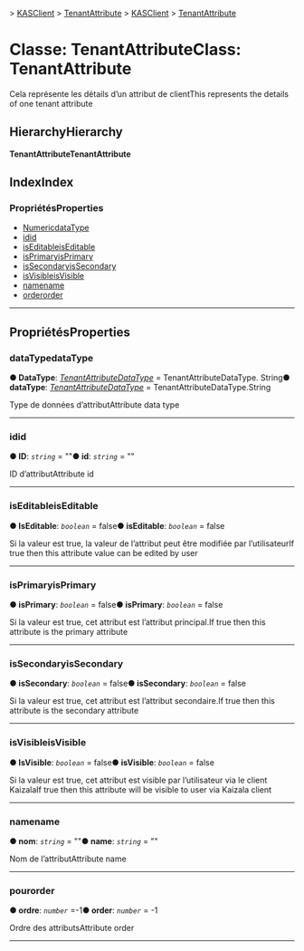 <span data-ttu-id="9be23-101">[](../README.md) > [KASClient](../modules/kasclient.md) > [TenantAttribute](../classes/kasclient.tenantattribute.md)</span><span class="sxs-lookup"><span data-stu-id="9be23-101">[](../README.md) > [KASClient](../modules/kasclient.md) > [TenantAttribute](../classes/kasclient.tenantattribute.md)</span></span>

# <a name="class-tenantattribute"></a><span data-ttu-id="9be23-102">Classe: TenantAttribute</span><span class="sxs-lookup"><span data-stu-id="9be23-102">Class: TenantAttribute</span></span>

<span data-ttu-id="9be23-103">Cela représente les détails d’un attribut de client</span><span class="sxs-lookup"><span data-stu-id="9be23-103">This represents the details of one tenant attribute</span></span>
## <a name="hierarchy"></a><span data-ttu-id="9be23-104">Hierarchy</span><span class="sxs-lookup"><span data-stu-id="9be23-104">Hierarchy</span></span>

<span data-ttu-id="9be23-105">**TenantAttribute**</span><span class="sxs-lookup"><span data-stu-id="9be23-105">**TenantAttribute**</span></span>

## <a name="index"></a><span data-ttu-id="9be23-106">Index</span><span class="sxs-lookup"><span data-stu-id="9be23-106">Index</span></span>

### <a name="properties"></a><span data-ttu-id="9be23-107">Propriétés</span><span class="sxs-lookup"><span data-stu-id="9be23-107">Properties</span></span>

* [<span data-ttu-id="9be23-108">Numeric</span><span class="sxs-lookup"><span data-stu-id="9be23-108">dataType</span></span>](kasclient.tenantattribute.md#datatype)
* [<span data-ttu-id="9be23-109">id</span><span class="sxs-lookup"><span data-stu-id="9be23-109">id</span></span>](kasclient.tenantattribute.md#id)
* [<span data-ttu-id="9be23-110">isEditable</span><span class="sxs-lookup"><span data-stu-id="9be23-110">isEditable</span></span>](kasclient.tenantattribute.md#iseditable)
* [<span data-ttu-id="9be23-111">isPrimary</span><span class="sxs-lookup"><span data-stu-id="9be23-111">isPrimary</span></span>](kasclient.tenantattribute.md#isprimary)
* [<span data-ttu-id="9be23-112">isSecondary</span><span class="sxs-lookup"><span data-stu-id="9be23-112">isSecondary</span></span>](kasclient.tenantattribute.md#issecondary)
* [<span data-ttu-id="9be23-113">isVisible</span><span class="sxs-lookup"><span data-stu-id="9be23-113">isVisible</span></span>](kasclient.tenantattribute.md#isvisible)
* [<span data-ttu-id="9be23-114">name</span><span class="sxs-lookup"><span data-stu-id="9be23-114">name</span></span>](kasclient.tenantattribute.md#name)
* [<span data-ttu-id="9be23-115">order</span><span class="sxs-lookup"><span data-stu-id="9be23-115">order</span></span>](kasclient.tenantattribute.md#order)

---

## <a name="properties"></a><span data-ttu-id="9be23-116">Propriétés</span><span class="sxs-lookup"><span data-stu-id="9be23-116">Properties</span></span>

<a id="datatype"></a>

###  <a name="datatype"></a><span data-ttu-id="9be23-117">dataType</span><span class="sxs-lookup"><span data-stu-id="9be23-117">dataType</span></span>

<span data-ttu-id="9be23-118">**● DataType**: *[TenantAttributeDataType](../enums/kasclient.tenantattributedatatype.md)* = TenantAttributeDataType. String</span><span class="sxs-lookup"><span data-stu-id="9be23-118">**● dataType**: *[TenantAttributeDataType](../enums/kasclient.tenantattributedatatype.md)* =  TenantAttributeDataType.String</span></span>

<span data-ttu-id="9be23-119">Type de données d’attribut</span><span class="sxs-lookup"><span data-stu-id="9be23-119">Attribute data type</span></span>

___
<a id="id"></a>

###  <a name="id"></a><span data-ttu-id="9be23-120">id</span><span class="sxs-lookup"><span data-stu-id="9be23-120">id</span></span>

<span data-ttu-id="9be23-121">**● ID**: *`string`* = ""</span><span class="sxs-lookup"><span data-stu-id="9be23-121">**● id**: *`string`* = ""</span></span>

<span data-ttu-id="9be23-122">ID d’attribut</span><span class="sxs-lookup"><span data-stu-id="9be23-122">Attribute id</span></span>

___
<a id="iseditable"></a>

###  <a name="iseditable"></a><span data-ttu-id="9be23-123">isEditable</span><span class="sxs-lookup"><span data-stu-id="9be23-123">isEditable</span></span>

<span data-ttu-id="9be23-124">**● IsEditable**: *`boolean`* = false</span><span class="sxs-lookup"><span data-stu-id="9be23-124">**● isEditable**: *`boolean`* = false</span></span>

<span data-ttu-id="9be23-125">Si la valeur est true, la valeur de l’attribut peut être modifiée par l’utilisateur</span><span class="sxs-lookup"><span data-stu-id="9be23-125">If true then this attribute value can be edited by user</span></span>

___
<a id="isprimary"></a>

###  <a name="isprimary"></a><span data-ttu-id="9be23-126">isPrimary</span><span class="sxs-lookup"><span data-stu-id="9be23-126">isPrimary</span></span>

<span data-ttu-id="9be23-127">**● isPrimary**: *`boolean`* = false</span><span class="sxs-lookup"><span data-stu-id="9be23-127">**● isPrimary**: *`boolean`* = false</span></span>

<span data-ttu-id="9be23-128">Si la valeur est true, cet attribut est l’attribut principal.</span><span class="sxs-lookup"><span data-stu-id="9be23-128">If true then this attribute is the primary attribute</span></span>

___
<a id="issecondary"></a>

###  <a name="issecondary"></a><span data-ttu-id="9be23-129">isSecondary</span><span class="sxs-lookup"><span data-stu-id="9be23-129">isSecondary</span></span>

<span data-ttu-id="9be23-130">**● isSecondary**: *`boolean`* = false</span><span class="sxs-lookup"><span data-stu-id="9be23-130">**● isSecondary**: *`boolean`* = false</span></span>

<span data-ttu-id="9be23-131">Si la valeur est true, cet attribut est l’attribut secondaire.</span><span class="sxs-lookup"><span data-stu-id="9be23-131">If true then this attribute is the secondary attribute</span></span>

___
<a id="isvisible"></a>

###  <a name="isvisible"></a><span data-ttu-id="9be23-132">isVisible</span><span class="sxs-lookup"><span data-stu-id="9be23-132">isVisible</span></span>

<span data-ttu-id="9be23-133">**● IsVisible**: *`boolean`* = false</span><span class="sxs-lookup"><span data-stu-id="9be23-133">**● isVisible**: *`boolean`* = false</span></span>

<span data-ttu-id="9be23-134">Si la valeur est true, cet attribut est visible par l’utilisateur via le client Kaizala</span><span class="sxs-lookup"><span data-stu-id="9be23-134">If true then this attribute will be visible to user via Kaizala client</span></span>

___
<a id="name"></a>

###  <a name="name"></a><span data-ttu-id="9be23-135">name</span><span class="sxs-lookup"><span data-stu-id="9be23-135">name</span></span>

<span data-ttu-id="9be23-136">**● nom**: *`string`* = ""</span><span class="sxs-lookup"><span data-stu-id="9be23-136">**● name**: *`string`* = ""</span></span>

<span data-ttu-id="9be23-137">Nom de l’attribut</span><span class="sxs-lookup"><span data-stu-id="9be23-137">Attribute name</span></span>

___
<a id="order"></a>

###  <a name="order"></a><span data-ttu-id="9be23-138">pour</span><span class="sxs-lookup"><span data-stu-id="9be23-138">order</span></span>

<span data-ttu-id="9be23-139">**● ordre**: *`number`* =-1</span><span class="sxs-lookup"><span data-stu-id="9be23-139">**● order**: *`number`* =  -1</span></span>

<span data-ttu-id="9be23-140">Ordre des attributs</span><span class="sxs-lookup"><span data-stu-id="9be23-140">Attribute order</span></span>

___

